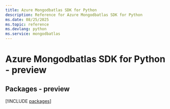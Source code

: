 ```yaml
---
title: Azure Mongodbatlas SDK for Python
description: Reference for Azure Mongodbatlas SDK for Python
ms.date: 08/25/2025
ms.topic: reference
ms.devlang: python
ms.service: mongodbatlas
---
```

# Azure Mongodbatlas SDK for Python - preview
## Packages - preview
[!INCLUDE [packages](mongodbatlas-index.md)]
